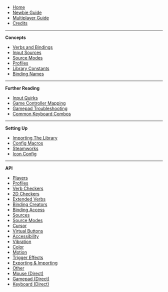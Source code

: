 - [Home](README)
- [Newbie Guide](Newbie-Guide)
- [Multiplayer Guide](Multiplayer-Guide)
- [Credits](Credits)

---

**Concepts**

- [Verbs and Bindings](Verbs-and-Bindings)
- [Input Sources](Input-Sources)
- [Source Modes](Source-Modes)
- [Profiles](Profiles)
- [Library Constants](Library-Constants)
- [Binding Names](Binding-Names)

---

**Further Reading**

- [Input Quirks](Input-Quirks)
- [Game Controller Mapping](Controller-Mapping)
- [Gamepad Troubleshooting](Gamepad-Troubleshooting)
- [Common Keyboard Combos](Common-Keyboard-Combos)

---

**Setting Up**

- [Importing The Library](Importing-The-Library)
- [Config Macros](Config-Macros)
- [Steamworks](Steamworks)
- [Icon Config](Icon-Config)

---

**API**

- [Players](Functions-(Players))
- [Profiles](Functions-(Profiles))
- [Verb Checkers](Functions-(Checkers))
- [2D Checkers](Functions-(2D-Checkers))
- [Extended Verbs](Functions-(Extended-Verbs))
- [Binding Creators](Functions-(Binding-Creators))
- [Binding Access](Functions-(Binding-Access))
- [Sources](Functions-(Sources))
- [Source Modes](Functions-(Source-Modes))
- [Cursor](Functions-(Cursor))
- [Virtual Buttons](Functions-(Virtual-Buttons))
- [Accessibility](Functions-(Accessibility))
- [Vibration](Functions-(Vibration))
- [Color](Functions-(Color))
- [Motion](Functions-(Motion))
- [Trigger Effects](Functions-(Trigger-Effects))
- [Exporting & Importing](Functions-(Exporting-and-Importing))
- [Other](Functions-(Other))
- [Mouse (Direct)](Functions-(Mouse))
- [Gamepad (Direct)](Functions-(Gamepad))
- [Keyboard (Direct)](Functions-(Keyboard))